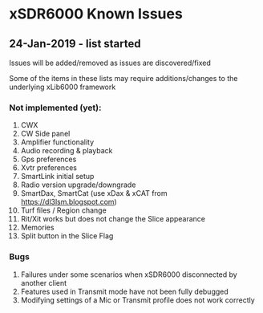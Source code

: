 # xSDR6000 Known Issues

## 24-Jan-2019 - list started

Issues will be added/removed as issues are discovered/fixed

Some of the items in these lists may require additions/changes to the underlying xLib6000 framework

### Not implemented (yet):

1. CWX
2. CW Side panel
3. Amplifier functionality
4. Audio recording & playback
5. Gps preferences
6. Xvtr preferences
7. SmartLink initial setup
8. Radio version upgrade/downgrade
9. SmartDax, SmartCat (use xDax & xCAT from https://dl3lsm.blogspot.com)
10. Turf files / Region change
11. Rit/Xit works but does not change the Slice appearance
12. Memories
13. Split button in the Slice Flag


### Bugs

1. Failures under some scenarios when xSDR6000 disconnected by another client
2. Features used in Transmit mode have not been fully debugged
3. Modifying settings of a Mic or Transmit profile does not work correctly


